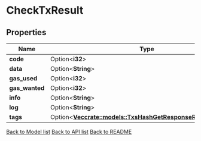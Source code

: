 # CheckTxResult

## Properties

| Name           | Type                                                                                                                   | Description | Notes      |
| -------------- | ---------------------------------------------------------------------------------------------------------------------- | ----------- | ---------- |
| **code**       | Option<**i32**>                                                                                                        |             | [optional] |
| **data**       | Option<**String**>                                                                                                     |             | [optional] |
| **gas_used**   | Option<**i32**>                                                                                                        |             | [optional] |
| **gas_wanted** | Option<**i32**>                                                                                                        |             | [optional] |
| **info**       | Option<**String**>                                                                                                     |             | [optional] |
| **log**        | Option<**String**>                                                                                                     |             | [optional] |
| **tags**       | Option<[**Vec<crate::models::TxsHashGetResponseResultTagsInner>**](_txs__hash__get_response_result_tags_inner.md)> |             | [optional] |

[Back to Model list](../README.md#documentation-for-models) [Back to API list](../README.md#documentation-for-api-endpoints) [Back to README](../README.md)
